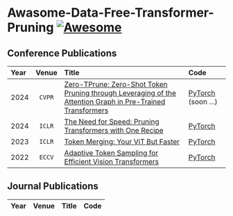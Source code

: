 # Awasome-Data-Free-Transformer-Pruning [![Awesome](https://awesome.re/badge.svg)](https://awesome.re)

## Conference Publications

| Year | Venue | Title | Code |
|:-----|:------:|:----| :----|
| 2024 | `CVPR` | [Zero-TPrune: Zero-Shot Token Pruning through Leveraging of the Attention Graph in Pre-Trained Transformers](https://arxiv.org/abs/2305.17328) | [PyTorch](https://jha-lab.github.io/zerotprune/) (soon ...) |
| 2024 | `ICLR` | [The Need for Speed: Pruning Transformers with One Recipe](https://openreview.net/forum?id=MVmT6uQ3cQ) | [PyTorch](https://github.com/Skhaki18/optin-transformer-pruning) |
| 2023 | `ICLR` | [Token Merging: Your ViT But Faster](https://openreview.net/forum?id=JroZRaRw7Eu) | [PyTorch](https://github.com/facebookresearch/ToMe) |
| 2022 | `ECCV` | [Adaptive Token Sampling for Efficient Vision Transformers](https://link.springer.com/chapter/10.1007/978-3-031-20083-0_24) | [PyTorch](https://adaptivetokensampling.github.io/) |

## Journal Publications

| Year | Venue | Title | Code |
|:-----|:------:|:----| :----|
